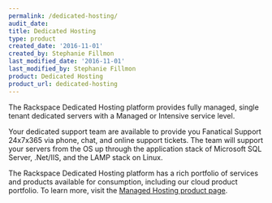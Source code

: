 ```yaml
---
permalink: /dedicated-hosting/
audit_date:
title: Dedicated Hosting
type: product
created_date: '2016-11-01'
created_by: Stephanie Fillmon
last_modified_date: '2016-11-01'
last_modified_by: Stephanie Fillmon
product: Dedicated Hosting
product_url: dedicated-hosting
---
```


The Rackspace Dedicated Hosting platform provides fully managed, single tenant dedicated servers with a Managed or Intensive service level.

Your dedicated support team are available to provide you Fanatical Support 24x7x365 via phone, chat, and online support tickets. The team will support your servers from the OS up through the application stack of Microsoft SQL Server, .Net/IIS, and the LAMP stack on Linux.

The Rackspace Dedicated Hosting platform has a rich portfolio of services and products available for consumption, including our cloud product portfolio. To learn more, visit the [Managed Hosting product page](https://www.rackspace.com/managed-hosting).
